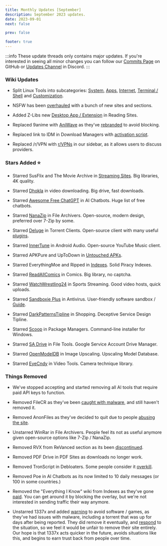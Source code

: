 ```yaml
---
title: Monthly Updates [September]
description: September 2023 updates.
date: 2023-09-01
next: false

prev: false

footer: true
---
```


<Post authors="nbats"/>

:::info
These update threads only contains major updates. If you're interested
in seeing all minor changes you can follow our
[Commits Page](https://github.com/fmhy/FMHYedit/commits/main) on GitHub or
[Updates Channel](https://redd.it/17f8msf) in Discord.
:::

### Wiki Updates

- Split Linux Tools into subcategories: [System](/linuxguide/#linux-system),
  [Apps](/linuxguide/#linux-apps), [Internet](/linuxguide/#linux-internet),
  [Terminal / Shell](/linuxguide/#terminal--shell) and
  [Customization](/linuxguide/#customization).

- NSFW has been [overhauled](/nsfwpiracy/) with a bunch of new sites and
  sections.

- Added Z-Libs new [Desktop App / Extension](/readingpiracyguide/#reading-sites)
  in Reading Sites.

- Replaced 9anime with [AniWave](/video/#anime-streaming) as they've
  [rebranded](https://torrentfreak.com/9anime-rebrands-to-aniwave-citing-legal-troubles-230802/)
  to avoid blocking.

- Replaced link to IDM in Download Managers with
  [activation script](/storage/#file-download-managers).

- Replaced /r/VPN with [r/VPNs](https://www.reddit.com/r/vpns/) in our sidebar,
  as it allows users to discuss providers.

### Stars Added ⭐

- Starred SusFlix and The Movie Archive in
  [Streaming Sites](/video/#multi-server). Big libraries, 4K quality.

- Starred [Dhokla](/video/#drives--directories) in video downloading.
  Big drive, fast downloads.

- Starred
  [Awesome Free ChatGPT](https://github.com/LiLittleCat/awesome-free-chatgpt/blob/main/README_en.md)
  in AI Chatbots. Huge list of free chatbots.

- Starred [NanaZip](/storage/#compression-programs) in File Archivers.
  Open-source, modern design, preferred over 7-Zip by some.

- Starred [Deluge](/torrentpiracyguide/#torrent-clients) in Torrent Clients.
  Open-source client with many useful
  [plugins](https://dev.deluge-torrent.org/wiki/Plugins).

- Starred [InnerTune](/android-iosguide/#android-audio) in Android Audio.
  Open-source YouTube Music client.

- Starred APKPure and UpToDown in
  [Untouched APKs](/android-iosguide/#untouched-apks).

- Starred EverythingMoe and Ripped in [Indexes](/miscguide/#indexes). Solid
  Piracy Indexes.

- Starred [ReadAllComics](/readingpiracyguide/#comic-sites) in Comics. Big
  library, no captcha.

- Starred [WatchWrestling24](/video/#sports-streaming) in Sports
  Streaming. Good video hosts, quick uploads.

- Starred [Sandboxie Plus](/adblockvpnguide/#antivirus) in Antivirus.
  User-friendly software sandbox / [Guide](https://rentry.co/sandboxie-guide).

- Starred [DarkPatternsTipline](/miscguide/#shopping) in Shopping. Deceptive
  Service Design Tipline.

- Starred [Scoop](/storage/#package-managers) in Package Managers. Command-line
  installer for Windows.

- Starred [SA Drive](/toolsguide/#file-tools) in File Tools. Google Service
  Account Drive Manager.

- Starred [OpenModelDB](/storage/#image-upscalers) in Image Upscaling. Upscaling
  Model Database.

- Starred [EyeCndy](/toolsguide/#video-tools) in Video Tools. Camera technique
  library.

### Things Removed

- We've stopped accepting and started removing all AI tools that require paid
  API keys to function.

- Removed FileCR as they've been
  [caught with malware](https://rentry.co/filecr_malware), and still haven't
  removed it.

- Removed AnonFiles as they've decided to quit due to people
  [abusing the site](https://i.imgur.com/lXoEqAV.png).

- Unstarred WinRar in File Archivers. People feel its not as useful anymore
  given open-source options like 7-Zip / NanaZip.

- Removed RVX from ReVanced section as its been
  [discontinued](https://github.com/inotia00/revanced-documentation/wiki/Announcement).

- Removed PDF Drive in PDF Sites as downloads no longer work.

- Removed TronScript in Debloaters. Some people consider it
  [overkill](https://i.imgur.com/K5hf5Bu.png).

- Removed Poe in AI Chatbots as its now limited to 10 daily messages (or 100 in
  some countries.)

- Removed the "Everything I Know" wiki from Indexes as they've gone
  [paid](https://i.imgur.com/ig8jPGL.jpg). You can get around it by blocking the
  overlay, but we're not interested in sending traffic their way anymore.

- Unstarred 1337x and added [warning](https://pastebin.com/Rc9MYMZ7) to avoid
  software / games, as they've had issues with malware, including a torrent that
  was up for days after being reported. They did remove it eventually, and
  [respond](https://i.imgur.com/ij4CXIm.png) to the situation, so we feel it
  would be unfair to remove their site entirely. Our hope is that 1337x acts
  quicker in the future, avoids situations like this, and begins to earn trust
  back from people over time.
